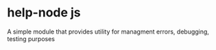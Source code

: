 # help-node js
A simple module that provides utility for managment errors, debugging, testing purposes
